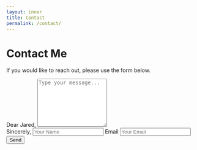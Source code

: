 ```yaml
---
layout: inner
title: Contact
permalink: /contact/
---
```


<h1>Contact Me</h1>
<p>If you would like to reach out, please use the form below.</p>
<form class="form-horizontal form-contact clearfix" action="https://formspree.io/f/xnqeevoe" method="POST">
  <div class="form-group">
    <label class="message-label">Dear Jared,</label>
    <textarea class="message form-control" rows="8" name="body" placeholder="Type your message..."></textarea>
  </div>
  <div class="form-group">
    <label for="name">Sincerely,</label>
    <input type="name" class="name form-control" placeholder="Your Name">
    <label for="email" class="sr-only">Email</label>
    <input type="email" class="email form-control" name="_replyto" placeholder="Your Email">
  </div>
  <input type="submit" class="btn btn-default" value="Send">
</form>
